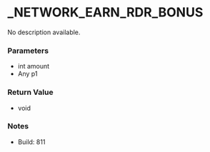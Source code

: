 # _NETWORK_EARN_RDR_BONUS

No description available.

### Parameters
* int amount
* Any p1

### Return Value
* void

### Notes
* Build: 811

